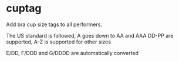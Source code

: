 # cuptag

Add bra cup size tags to all performers.

The US standard is followed, A goes down to AA and AAA
DD-PP are supported, A-Z is supported for other sizes

E/DD, F/DDD and G/DDDD are automatically converted